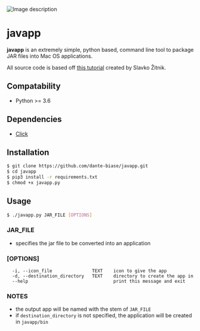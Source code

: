 ![Image description](https://i.ibb.co/mzXDq1t/javapp.png)


# javapp

**javapp** is an extremely simple, python based, command line tool to package JAR files into Mac OS applications.

All source code is based off [this tutorial](http://www.zitnik.si/wordpress/2016/02/21/creat.ing-a-mac-os-app-from-a-runnable-jar-file/) created by Slavko Žitnik.

## Compatability
- Python >= 3.6

## Dependencies
- [Click](https://click.palletsprojects.com/en/7.x/#documentation)

## Installation

```bash
$ git clone https://github.com/dante-biase/javapp.git
$ cd javapp
$ pip3 install -r requirements.txt
$ chmod +x javapp.py
```

## Usage

```bash
$ ./javapp.py JAR_FILE [OPTIONS]
```

### JAR_FILE
- specifies the jar file to be converted into an application

### [OPTIONS]
```
  -i, --icon_file               TEXT    icon to give the app
  -d, --destination_directory   TEXT    directory to create the app in
  --help                                print this message and exit
```
### NOTES
- the output app will be named with the stem of `JAR_FILE`
- if `destination_directory` is not specified, the application will be created in `javapp/bin`
